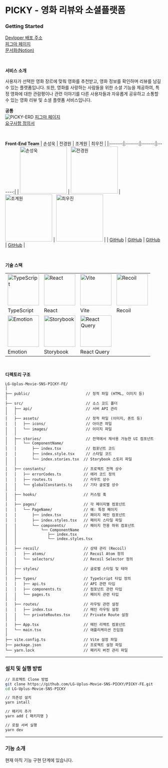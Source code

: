 # PICKY - 영화 리뷰와 소셜플랫폼

### Getting Started

[Devloper 배포 주소](https://d3hxz5yj62y98w.cloudfront.net/)<br />
[피그마 페이지](https://www.figma.com/design/rpAlhiLds5pygwPfPpD4lp/PICKY-%EB%94%94%EC%9E%90%EC%9D%B8-%EC%99%84%EC%84%B1%EB%B3%B8?node-id=0-1&node-type=canvas&t=pwFCyVmMoN1a41le-0)<br />
[문서화(Notion)](https://glass-joggers-e59.notion.site/PICKY-13c9fc77f3f6802ab7f1c2ee59b3aa8c?pvs=74)

<br />

**서비스 소개**

사용자가 선택한 영화 장르에 맞춰 영화를 추천받고, 영화 정보를 확인하며 리뷰를 남길 수 있는 플랫폼입니다. 또한, 영화를 사랑하는 사람들을 위한 소셜 기능을 제공하여, 특정 영화에 대한 관람평이나 관련 이야기를 다른 사용자들과 자유롭게 공유하고 소통할 수 있는 영화 리뷰 및 소셜 플랫폼 서비스입니다.

**공통** <br />
![PICKY-ERD](https://github.com/user-attachments/assets/a3426484-77e3-4729-bebb-c71f85675754)
[피그마 페이지](https://www.figma.com/design/rpAlhiLds5pygwPfPpD4lp/PICKY-%EB%94%94%EC%9E%90%EC%9D%B8-%EC%99%84%EC%84%B1%EB%B3%B8?node-id=0-1&node-type=canvas&t=pwFCyVmMoN1a41le-0)<br />
[요구사항 정의서](https://docs.google.com/spreadsheets/d/1puQoU2lwXWyVLx6mc33PdlVW_YVREmc3yd3hdZeMDHE/edit?usp=sharing)<br />

<br />

**Front-End Team**
| 손성욱 | 전경원 | 조계원 | 최우진 |
|:------:|:------:|:------:|:------:|
| <img src="https://file.notion.so/f/f/d159176b-8a5a-4fae-a499-a6b9c2e1223d/2351e242-b110-4be6-ad0c-a07ec7e6c6ce/backiee-114650-landscape.jpg?table=block&id=bdf1a80d-fbc1-4da6-9e70-19f7c0cd5457&spaceId=d159176b-8a5a-4fae-a499-a6b9c2e1223d&expirationTimestamp=1732104000000&signature=LxN95XbXW1wJFLMG0Jo_I6XrBmTMGTd76QEQvzmTyzI&downloadName=backiee-114650-landscape.jpg" alt="손성욱" width="150"> | <img src="https://file.notion.so/f/f/d159176b-8a5a-4fae-a499-a6b9c2e1223d/579c930d-a289-498c-9dc2-b4b330d00546/image.png?table=block&id=805216e1-85b0-4848-9d36-96b94717e524&spaceId=d159176b-8a5a-4fae-a499-a6b9c2e1223d&expirationTimestamp=1732104000000&signature=MMJ5H-YqKw-bYhgkq2078lijjHURjIHg8zB7lj8bidE&downloadName=image.png" alt="전경원" width="150"> | <img src="https://file.notion.so/f/f/9d089367-0265-42a0-92e2-be8f7a71ae5c/e72b3891-1cb8-4634-81a9-7f96534343c4/KakaoTalk_Photo_2024-10-17-13-00-48.jpeg?table=block&id=12288bd9-c3fa-80d9-a018-dfc5340d7a8d&spaceId=9d089367-0265-42a0-92e2-be8f7a71ae5c&expirationTimestamp=1732032000000&signature=FiuH-wMhwt6ex5FfbEhLxa9dVWNpqTytGZR6ot8N-fs&downloadName=KakaoTalk_Photo_2024-10-17-13-00-48.jpeg" alt="조계원" width="150"> | <img src="https://file.notion.so/f/f/d159176b-8a5a-4fae-a499-a6b9c2e1223d/1579be69-c804-454e-a0a7-06025a43bee5/4DF130E8-789E-4E5A-A674-76B8AF35F325_1_105_c.jpeg?table=block&id=5014ba8a-8e41-4702-aad6-2506985df477&spaceId=d159176b-8a5a-4fae-a499-a6b9c2e1223d&expirationTimestamp=1732104000000&signature=2gEJBu2aHawbwgdGddxmbVxqNyZn0A-XgK1EH0QtnJ8&downloadName=4DF130E8-789E-4E5A-A674-76B8AF35F325_1_105_c.jpeg" alt="최우진" width="150"> |
| [GitHub](https://github.com/ssohn3) | [GitHub](https://github.com/jeonkyungwon) | [GitHub](https://github.com/JGW-Korea) | [GitHub](https://github.com/jinnius02) |

<br />

**기술 스택**

|                                                                                                                                                           |                                                                                                                       |                                                                                                          |                                                                                                                                   |
| --------------------------------------------------------------------------------------------------------------------------------------------------------- | --------------------------------------------------------------------------------------------------------------------- | -------------------------------------------------------------------------------------------------------- | --------------------------------------------------------------------------------------------------------------------------------- |
| <img src="https://i.namu.wiki/i/EY559r31H-um8uTtptPIbCZoBGxsumSlwEH0T_rA6WmxQq1UwqyAf3cJQJXN7Fv5CoEz0kv5CBXzjkkPU_XWig.svg" alt="TypeScript" width="100"> | <img src="https://github.com/user-attachments/assets/e3b49dbb-981b-4804-acf9-012c854a2fd2" alt="React" width="100">   | <img src="https://ko.vite.dev/logo.svg" alt="Vite" width="100">                                          | <img src="https://encrypted-tbn0.gstatic.com/images?q=tbn:ANd9GcSii2UcY9fK5WXXPfa2z7urgqOcq63L5SObJQ&s" alt="Recoil" width="100"> |
| TypeScript                                                                                                                                                | React                                                                                                                 | Vite                                                                                                     | Recoil                                                                                                                            |
| <img src="https://encrypted-tbn0.gstatic.com/images?q=tbn:ANd9GcTKIe10L8m6JqDfjl_5BFRTz8yHoowQUgW6cA&s" alt="Emotion" width="100">                        | <img src="https://blog.kakaocdn.net/dn/997rV/btsIkARkTej/PdtiBI82EnMzFQjgHkbuI1/img.png" alt="Storybook" width="100"> | <img src="https://t1.kakaocdn.net/kakao_tech/image/2022/06/images/01.png" alt="React Query" width="100"> |                                                                                                                                   |
| Emotion                                                                                                                                                   | Storybook                                                                                                             | React Query                                                                                              |                                                                                                                                   |

<br />

**디렉토리 구조**

```planeText
LG-Uplus-Movie-SNS-PICKY-FE/
│
├── public/                         // 정적 파일 (HTML, 이미지 등)
│
├── src/                            // 소스 코드 폴더
│   ├── api/                        // 서버 API 관리
│   │
│   ├── assets/                     // 정적 파일 (이미지, 폰트 등)
│   │   ├── icons/                  // 아이콘 파일
│   │   └── images/                 // 이미지 파일
│   │
│   ├── stories/                    // 전역에서 재사용 가능한 UI 컴포넌트
│   │   └── ComponentName/
│   │       ├── index.tsx           // 컴포넌트 코드
│   │       ├── index.style.tsx     // 스타일 코드
│   │       └── index.stories.tsx  // Storybook 스토리 파일
│   │
│   ├── constants/                 // 프로젝트 전역 상수
│   │   ├── errorCodes.ts          // 에러 코드 정의
│   │   ├── routes.ts              // 라우트 상수
│   │   └── globalConstants.ts     // 기타 글로벌 상수
│   │
│   ├── hooks/                     // 커스텀 훅
│   │
│   ├── pages/                     // 각 페이지별 컴포넌트
│   │   └── PageName/              // 예: 특정 페이지
│   │       ├── index.tsx          // 페이지 메인 컴포넌트
│   │       ├── index.styles.tsx   // 페이지 스타일 파일
│   │       └── components/        // 페이지 전용 하위 컴포넌트
│   │           └── ComponentName
│   │              ├── index.tsx
│   │              └── index.styles.tsx
│   │
│   ├── recoil/                    // 상태 관리 (Recoil)
│   │   ├── atoms/                 // Recoil Atom 정의
│   │   └── selectors/             // Recoil Selector 정의
│   │
│   ├── styles/                    // 글로벌 스타일 및 테마
│   │
│   ├── types/                     // TypeScript 타입 정의
│   │   ├── api.ts                 // API 관련 타입
│   │   ├── components.ts          // 컴포넌트 관련 타입
│   │   └── pages.ts               // 페이지 관련 타입
│   │
│   ├── routes/                    // 라우팅 관련 설정
│   │   ├── index.tsx              // 메인 라우팅 설정
│   │   └── privateRoutes.tsx      // Private Route 설정
│   │
│   ├── App.tsx                    // 메인 리액트 컴포넌트
│   └── main.tsx                   // 애플리케이션 진입점
│
├── vite.config.ts                 // Vite 설정 파일
├── package.json                   // 프로젝트 설정 파일
└── yarn.lock                      // 패키지 버전 관리 파일
```

---

### 설치 및 실행 방법

```bash
// 프로젝트 Clone 방법
git clone https://github.com/LG-Uplus-Movie-SNS-PICKY/PICKY-FE.git
cd LG-Uplus-Movie-SNS-PICKY

// 의존성 설치
yarn intall

// 패키지 추가
yarn add { 패키지명 }

// 로컬 서버 실행
yarn dev
```

---

### 기능 소개

현재 아직 기능 구현 단계에 있습니다.
